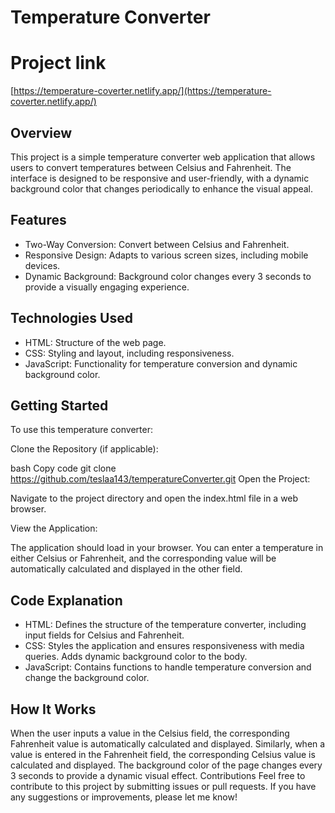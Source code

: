 # Temperature Converter

# Project link
[https://temperature-coverter.netlify.app/](https://temperature-coverter.netlify.app/)
## Overview
This project is a simple temperature converter web application that allows users to convert temperatures between Celsius and Fahrenheit. The interface is designed to be responsive and user-friendly, with a dynamic background color that changes periodically to enhance the visual appeal.

## Features
- Two-Way Conversion: Convert between Celsius and Fahrenheit.
- Responsive Design: Adapts to various screen sizes, including mobile devices.
- Dynamic Background: Background color changes every 3 seconds to provide a visually engaging experience.
## Technologies Used
- HTML: Structure of the web page.
- CSS: Styling and layout, including responsiveness.
- JavaScript: Functionality for temperature conversion and dynamic background color.
## Getting Started
To use this temperature converter:

Clone the Repository (if applicable):

bash
Copy code
git clone https://github.com/teslaa143/temperatureConverter.git
Open the Project:

Navigate to the project directory and open the index.html file in a web browser.

View the Application:

The application should load in your browser. You can enter a temperature in either Celsius or Fahrenheit, and the corresponding value will be automatically calculated and displayed in the other field.

## Code Explanation
- HTML: Defines the structure of the temperature converter, including input fields for Celsius and Fahrenheit.
- CSS: Styles the application and ensures responsiveness with media queries. Adds dynamic background color to the body.
- JavaScript: Contains functions to handle temperature conversion and change the background color.
## How It Works
When the user inputs a value in the Celsius field, the corresponding Fahrenheit value is automatically calculated and displayed.
Similarly, when a value is entered in the Fahrenheit field, the corresponding Celsius value is calculated and displayed.
The background color of the page changes every 3 seconds to provide a dynamic visual effect.
Contributions
Feel free to contribute to this project by submitting issues or pull requests. If you have any suggestions or improvements, please let me know!
